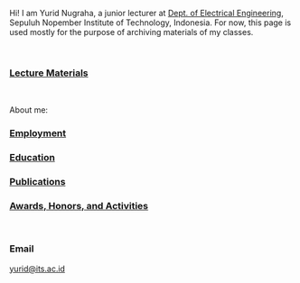 Hi! I am Yurid Nugraha, a junior lecturer at [Dept. of Electrical Engineering](https://www.its.ac.id/telektro/), Sepuluh Nopember Institute of Technology, Indonesia.
For now, this page is used mostly for the purpose of archiving materials of my classes.

[My research topics are in the areas of networked control systems, nonlinear systems, cyber-physical systems, and game theory.]:<>


<br />

### [Lecture Materials](LecMat/Lec.md)


<br />

About me:

### [Employment](https://yurideka.github.io/employment)

### [Education](https://yurideka.github.io/education)

### [Publications](https://yurideka.github.io/publications)

### [Awards, Honors, and Activities](https://yurideka.github.io/aha)



<br />

### Email

yurid@its.ac.id 

[### External links]:<>
[Google Scholar https://scholar.google.co.jp/citations?user=p_rRSS4AAAAJ&hl=en#]:<>
[Researchgate https://www.researchgate.net/profile/Yurid-Nugraha]:<>
[Orcid https://orcid.org/0000-0003-2054-952X]:<>



